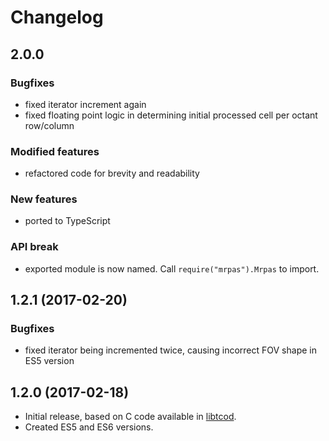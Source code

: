 # Changelog

## 2.0.0
### Bugfixes
* fixed iterator increment again
* fixed floating point logic in determining initial processed cell per octant row/column
### Modified features
* refactored code for brevity and readability
### New features
* ported to TypeScript
### API break
* exported module is now named. Call `require("mrpas").Mrpas` to import.

## 1.2.1 (2017-02-20)
### Bugfixes
* fixed iterator being incremented twice, causing incorrect FOV shape in ES5 version

## 1.2.0 (2017-02-18)
* Initial release, based on C code available in [libtcod](https://bitbucket.org/libtcod/libtcod).
* Created ES5 and ES6 versions.
